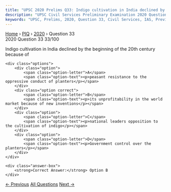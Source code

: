 ```yaml
---
title: "UPSC 2020 Prelims Q33: Indigo cultivation in India declined by the beginning of the..."
description: "UPSC Civil Services Preliminary Examination 2020 Question 33 with options and answer"
keywords: "UPSC, Prelims, 2020, Question 33, Civil Services, IAS, Previous Year Questions"
---
```


<nav class="breadcrumb">
    <a href="../../">Home</a>
    <span>›</span>
    <a href="../">PIQ</a>
    <span>›</span>
    <a href="./">2020</a>
    <span>›</span>
    <span>Question 33</span>
</nav>

<div class="question-header">
    <div class="question-meta">
        <span class="year-badge">2020</span>
        <span class="question-number">Question 33</span>
        <span class="progress">33/100</span>
    </div>
    <div class="progress-bar">
        <div class="progress-fill" style="width: 33.0%"></div>
    </div>
</div>

<div class="question-content">
    <div class="question-text">
        <p>Indigo cultivation in India declined by the beginning of the 20th century<br />
because of</p>
    </div>
    
    <div class="options">
        <div class="option">
            <span class="option-letter">A</span>
            <span class="option-text"><p>peasant resistance to the oppressive conduct of planters</p></span>
        </div>
        <div class="option correct">
            <span class="option-letter">B</span>
            <span class="option-text"><p>its unprofitability in the world market because of new inventions</p></span>
        </div>
        <div class="option">
            <span class="option-letter">C</span>
            <span class="option-text"><p>national leaders opposition to the cultivation of indigo</p></span>
        </div>
        <div class="option">
            <span class="option-letter">D</span>
            <span class="option-text"><p>Government control over the planters</p></span>
        </div>
    </div>

    <div class="answer-box">
        <strong>Correct Answer:</strong> Option B
    </div>
</div>

<div class="question-nav">
    <a href="../q032-in-the-context-of-indian-history-the-rakhmabai-cas/" class="nav-btn prev">← Previous</a>
    <a href="../" class="nav-btn center">All Questions</a>
    <a href="../q034-wellesley-established-the-fort-william-college-at/" class="nav-btn next">Next →</a>
</div>
